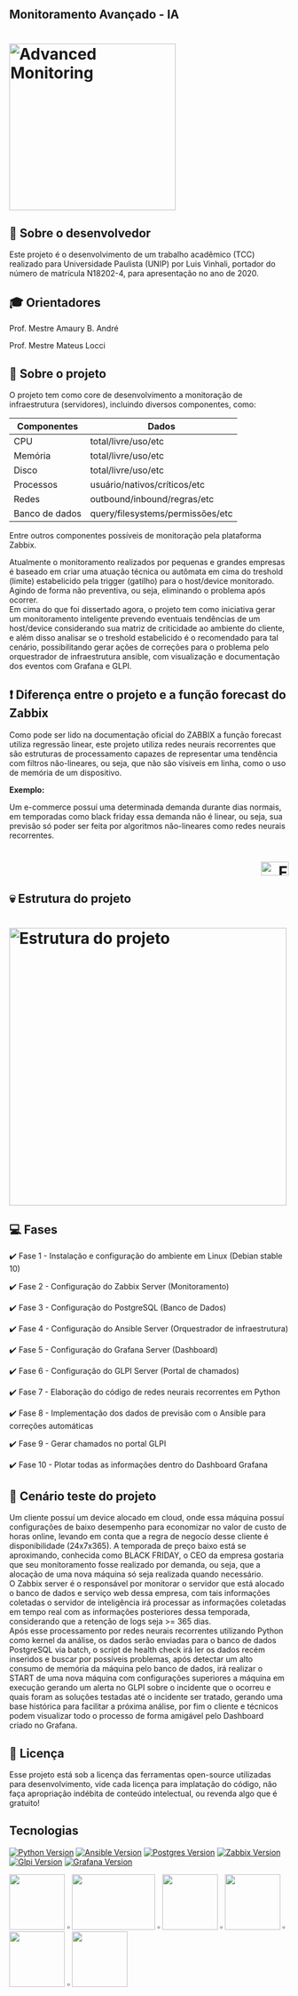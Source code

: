 ## Monitoramento Avançado - IA
<h1 align="left">
    <img alt="Advanced Monitoring" src="https://i.imgur.com/HoeiIso.png" width="300px" />
</h1>

## :bust_in_silhouette: Sobre o desenvolvedor

Este projeto é o desenvolvimento de um trabalho acadêmico (TCC) realizado para Universidade Paulista (UNIP) por Luis Vinhali, portador do número de matrícula N18202-4, para apresentação no ano de 2020.

## :mortar_board: Orientadores

Prof. Mestre Amaury B. André

Prof. Mestre Mateus Locci


## :rocket: Sobre o projeto

O projeto tem como core de desenvolvimento a monitoração de infraestrutura (servidores), incluindo diversos componentes, como:

Componentes| Dados  |
---------- | ------ |
| CPU | total/livre/uso/etc |
| Memória | total/livre/uso/etc |
| Disco | total/livre/uso/etc |
| Processos | usuário/nativos/críticos/etc |
| Redes | outbound/inbound/regras/etc |
| Banco de dados | query/filesystems/permissões/etc |

Entre outros componentes possíveis de monitoração pela plataforma Zabbix.

Atualmente o monitoramento realizados por pequenas e grandes empresas é baseado em criar uma atuação técnica ou autômata em cima do treshold (limite) estabelicido pela trigger (gatilho) para o host/device monitorado. Agindo de forma não preventiva, ou seja, eliminando o problema após ocorrer.
<br>
Em cima do que foi dissertado agora, o projeto tem como iniciativa gerar um monitoramento inteligente prevendo eventuais tendências de um host/device considerando sua matriz de criticidade ao ambiente do cliente, e além disso analisar se o treshold estabelicido é o recomendado para tal cenário, possibilitando gerar ações de correções para o problema pelo orquestrador de infraestrutura ansible, com visualização e documentação dos eventos com Grafana e GLPI.


## :heavy_exclamation_mark: Diferença entre o projeto e a função forecast do Zabbix

Como pode ser lido na documentação oficial do ZABBIX a função forecast utiliza regressão linear, este projeto utiliza redes neurais recorrentes que são estruturas de processamento capazes de representar uma tendência com filtros não-lineares, ou seja, que não são vísiveis em linha, como o uso de memória de um dispositivo.

<b>Exemplo:</b>

Um e-commerce possuí uma determinada demanda durante dias normais, em temporadas como black friday essa demanda não é linear, ou seja, sua previsão só poder ser feita por algoritmos não-lineares como redes neurais recorrentes.

<h1 align="right">
    <a href="https://www.zabbix.com/documentation/3.0/pt/manual/config/triggers/prediction">
    <img alt="Forecast" src="https://assets.zabbix.com/img/logo/zabbix_logo_500x131.png" width="50px" height="25px"/>
    </a>
</h1>


## :skull: Estrutura do projeto

<h1 align="left">
    <img alt="Estrutura do projeto" src="https://i.ibb.co/L135GtG/MONITORING-EXPERT.png" width="500px" height="500px"/>
</h1>


## :computer: Fases

:heavy_check_mark: Fase 1 - Instalação e configuração do ambiente em Linux (Debian stable 10)

:heavy_check_mark: Fase 2 - Configuração do Zabbix Server (Monitoramento)

:heavy_check_mark: Fase 3 - Configuração do PostgreSQL (Banco de Dados)

:heavy_check_mark: Fase 4 - Configuração do Ansible Server (Orquestrador de infraestrutura)

:heavy_check_mark: Fase 5 - Configuração do Grafana Server (Dashboard)

:heavy_check_mark: Fase 6 - Configuração do GLPI Server (Portal de chamados)

:heavy_check_mark: Fase 7 - Elaboração do código de redes neurais recorrentes em Python 

:heavy_check_mark: Fase 8 - Implementação dos dados de previsão com o Ansible para correções automáticas

:heavy_check_mark: Fase 9 - Gerar chamados no portal GLPI

:heavy_check_mark: Fase 10 - Plotar todas as informações dentro do Dashboard Grafana

## :movie_camera: Cenário teste do projeto

Um cliente possuí um device alocado em cloud, onde essa máquina possuí configurações de baixo desempenho para economizar no valor de custo de horas online, levando em conta que a regra de negocío desse cliente é disponibilidade (24x7x365). A temporada de preço baixo está se aproximando, conhecida como BLACK FRIDAY, o CEO da empresa gostaria que seu monitoramento fosse realizado por demanda, ou seja, que a alocação de uma nova máquina só seja realizada quando necessário.
<br>
O Zabbix server é o responsável por monitorar o servidor que está alocado o banco de dados e serviço web dessa empresa, com tais informações coletadas o servidor de inteligência irá processar as informações coletadas em tempo real com as informações posteriores dessa temporada, considerando que a retenção de logs seja >= 365 dias.
<br>
Após esse processamento por redes neurais recorrentes utilizando Python como kernel da análise, os dados serão enviadas para o banco de dados PostgreSQL via batch, o script de health check irá ler os dados recém inseridos e buscar por possíveis problemas, após detectar um alto consumo de memória da máquina pelo banco de dados, irá realizar o START de uma nova máquina com configurações superiores a máquina em execução gerando um alerta no GLPI sobre o incidente que o ocorreu e quais foram as soluções testadas até o incidente ser tratado, gerando uma base histórica para facilitar a próxima análise, por fim o cliente e técnicos podem visualizar todo o processo de forma amigável pelo Dashboard criado no Grafana.


## :memo: Licença

Esse projeto está sob a licença das ferramentas open-source utilizadas para desenvolvimento, vide cada licença para implatação do código, não faça apropriação indébita de conteúdo intelectual, ou revenda algo que é gratuito!

## Tecnologias
    
[![Python Version](https://img.shields.io/static/v1?label=python&message=3.7&color=green&logo=python)](https://www.python.org/downloads/release/python-370/)
[![Ansible Version](https://img.shields.io/static/v1?label=ansible&message=2.7.11&color=green&logo=ansible)](https://docs.ansible.com/ansible/2.7/)
[![Postgres Version](https://img.shields.io/static/v1?label=postgresql&message=11&color=green&logo=postgresql)](https://www.postgresql.org/about/news/1894/)
[![Zabbix Version](https://img.shields.io/static/v1?label=zabbix&message=4.4&color=green&logo=zabbix)](https://www.zabbix.com/whats_new_4_4)
[![Glpi Version](https://img.shields.io/static/v1?label=glpi&message=4.4&color=green&logo=glpi)](https://glpi-project.org/glpi-9-4-1/)
[![Grafana Version](https://img.shields.io/static/v1?label=grafana&message=6.6&color=green&logo=grafana)](https://grafana.com/blog/2020/01/27/grafana-v6.6-released/)

<img src="https://upload.wikimedia.org/wikipedia/commons/thumb/2/24/Ansible_logo.svg/1200px-Ansible_logo.svg.png" width="100px" height="100px"></src> :white_small_square: 
<img src="https://assets.zabbix.com/img/logo/zabbix_logo_500x131.png" width="150px" height="100px"></src> :white_small_square: 
<img src="https://upload.wikimedia.org/wikipedia/commons/thumb/2/29/Postgresql_elephant.svg/1200px-Postgresql_elephant.svg.png" width="100px" height="100px"></src> :white_small_square: 
<img src="https://logodix.com/logo/1736692.png" width="100px" height="100px"></src> :white_small_square: 
<img src="https://verdanatech.com/wp-content/uploads/2019/02/logo-glpi-blue.png" width="100px" height="100px"></src> :white_small_square: 
<img src="https://stikka.io/39-large_default/python-logo-sticker.jpg" width="100px" height="100px"></src>


